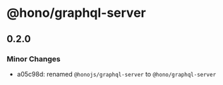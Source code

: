 # @hono/graphql-server

## 0.2.0

### Minor Changes

- a05c98d: renamed `@honojs/graphql-server` to `@hono/graphql-server`
